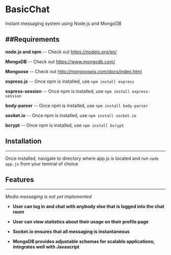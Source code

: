 # BasicChat
Instant messaging system using Node.js and MongoDB

##Requirements
-------------------------
**node.js and npm** -- Check out https://nodejs.org/en/

**MongoDB** -- Check out https://www.mongodb.com/

**Mongoose** -- Check out http://mongoosejs.com/docs/index.html

**express.js** -- Once npm is installed, use
    ```npm install express```
    
**express-session** -- Once npm is installed, use
    ```npm install express-session```
    
**body-parser** -- Once npm is installed, use
    ```npm install body-parser```
    
**socket.io** -- Once npm is installed, use
    ```npm install socket.io```

**bcrypt** -- Once npm is installed, use
    ```npm install bcrypt```

    
## Installation
-------------------------

Once installed, navigate to directory where app.js is located and run
    ```node app.js```
from your teminal of choice

## Features
-------------------------

*Media messaging is not yet implemented*

* **User can log in and chat with anybody else that is logged into the chat room**

* **User can view statistics about their usage on their profile page**

* **Socket.io ensures that all messaging is instantaneous**

* **MongoDB provides adjustable schemas for scalable applications; integrates well with Javascript**
